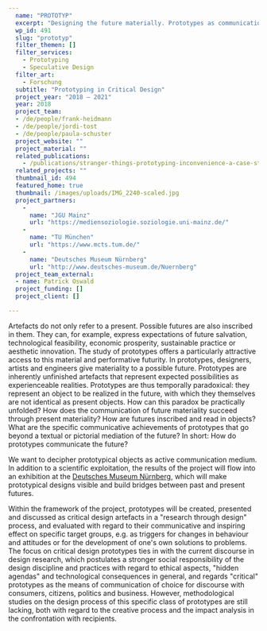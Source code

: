 ```yaml
---
  name: "PROTOTYP"
  excerpt: "Designing the future materially. Prototypes as communication medium of the new."
  wp_id: 491
  slug: "prototyp"
  filter_themen: []
  filter_services:
    - Prototyping
    - Speculative Design
  filter_art:
    - Forschung
  subtitle: "Prototyping in Critical Design"
  project_year: "2018 – 2021"
  year: 2018
  project_team:
  - /de/people/frank-heidmann
  - /de/people/jordi-tost
  - /de/people/paula-schuster
  project_website: ""
  project_material: ""
  related_publications: 
    - /publications/stranger-things-prototyping-inconvenience-a-case-study-on-critical-design-in-design-education
  related_projects: ""
  thumbnail_id: 494
  featured_home: true
  thumbnail: /images/uploads/IMG_2240-scaled.jpg
  project_partners: 
    - 
      name: "JGU Mainz"
      url: "https://mediensoziologie.soziologie.uni-mainz.de/"
    - 
      name: "TU München"
      url: "https://www.mcts.tum.de/"
    - 
      name: "Deutsches Museum Nürnberg"
      url: "http://www.deutsches-museum.de/Nuernberg"
  project_team_external:
  - name: Patrick Oswald
  project_funding: []
  project_client: []

---
```

Artefacts do not only refer to a present. Possible futures are also inscribed in them. They can, for example, express expectations of future salvation, technological feasibility, economic prosperity, sustainable practice or aesthetic innovation. The study of prototypes offers a particularly attractive access to this material and performative futurity. In prototypes, designers, artists and engineers give materiality to a possible future. Prototypes are inherently unfinished artefacts that represent expected possibilities as experienceable realities. Prototypes are thus temporally paradoxical: they represent an object to be realized in the future, with which they themselves are not identical as present objects. How can this paradox be practically unfolded? How does the communication of future materiality succeed through present materiality? How are futures inscribed and read in objects? What are the specific communicative achievements of prototypes that go beyond a textual or pictorial mediation of the future? In short: How do prototypes communicate the future?

We want to decipher prototypical objects as active communication medium. In addition to a scientific exploitation, the results of the project will flow into an exhibition at the [Deutsches Museum Nürnberg](https://www.deutsches-museum.de/Nuernberg), which will make prototypical designs visible and build bridges between past and present futures.

Within the framework of the project, prototypes will be created, presented and discussed as critical design artefacts in a "research through design" process, and evaluated with regard to their communicative and inspiring effect on specific target groups, e.g. as triggers for changes in behaviour and attitudes or for the development of one's own solutions to problems. The focus on critical design prototypes ties in with the current discourse in design research, which postulates a stronger social responsibility of the design discipline and practices with regard to ethical aspects, "hidden agendas" and technological consequences in general, and regards "critical" prototypes as the means of communication of choice for discourse with consumers, citizens, politics and business. However, methodological studies on the design process of this specific class of prototypes are still lacking, both with regard to the creative process and the impact analysis in the confrontation with recipients.